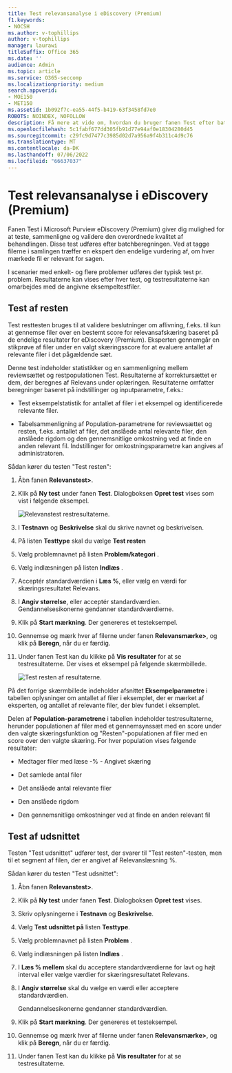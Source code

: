 ```yaml
---
title: Test relevansanalyse i eDiscovery (Premium)
f1.keywords:
- NOCSH
ms.author: v-tophillips
author: v-tophillips
manager: laurawi
titleSuffix: Office 365
ms.date: ''
audience: Admin
ms.topic: article
ms.service: O365-seccomp
ms.localizationpriority: medium
search.appverid:
- MOE150
- MET150
ms.assetid: 1b092f7c-ea55-44f5-b419-63f3458fd7e0
ROBOTS: NOINDEX, NOFOLLOW
description: Få mere at vide om, hvordan du bruger fanen Test efter batchberegning i eDiscovery (Premium) til at teste, sammenligne og validere den overordnede kvalitet af behandlingen.
ms.openlocfilehash: 5c1fabf677dd305fb91d77e94af0e18304280d45
ms.sourcegitcommit: c29fc9d7477c3985d02d7a956a9f4b311c4d9c76
ms.translationtype: MT
ms.contentlocale: da-DK
ms.lasthandoff: 07/06/2022
ms.locfileid: "66637037"
---
```

# <a name="test-relevance-analysis-in-ediscovery-premium"></a>Test relevansanalyse i eDiscovery (Premium)
  
Fanen Test i Microsoft Purview eDiscovery (Premium) giver dig mulighed for at teste, sammenligne og validere den overordnede kvalitet af behandlingen. Disse test udføres efter batchberegningen. Ved at tagge filerne i samlingen træffer en ekspert den endelige vurdering af, om hver mærkede fil er relevant for sagen.
  
I scenarier med enkelt- og flere problemer udføres der typisk test pr. problem. Resultaterne kan vises efter hver test, og testresultaterne kan omarbejdes med de angivne eksempeltestfiler.
  
## <a name="testing-the-rest"></a>Test af resten

Test resttesten bruges til at validere beslutninger om aflivning, f.eks. til kun at gennemse filer over en bestemt score for relevansafskæring baseret på de endelige resultater for eDiscovery (Premium). Eksperten gennemgår en stikprøve af filer under en valgt skæringsscore for at evaluere antallet af relevante filer i det pågældende sæt.
  
Denne test indeholder statistikker og en sammenligning mellem reviewsættet og restpopulationen Test. Resultaterne af korrektursættet er dem, der beregnes af Relevans under oplæringen. Resultaterne omfatter beregninger baseret på indstillinger og inputparametre, f.eks.:
  
- Test eksempelstatistik for antallet af filer i et eksempel og identificerede relevante filer.

- Tabelsammenligning af Population-parametrene for reviewsættet og resten, f.eks. antallet af filer, det anslåede antal relevante filer, den anslåede rigdom og den gennemsnitlige omkostning ved at finde en anden relevant fil. Indstillinger for omkostningsparametre kan angives af administratoren.

Sådan kører du testen "Test resten":

1. Åbn fanen **Relevanstest\>**.

2. Klik på **Ny test** under fanen **Test**. Dialogboksen **Opret test** vises som vist i følgende eksempel.

    ![Relevanstest restresultaterne.](../media/46e6898a-f929-4fd0-88d9-6f91d04b6ce2.png)
  
3. I **Testnavn** og **Beskrivelse** skal du skrive navnet og beskrivelsen.

4. På listen **Testtype** skal du vælge **Test resten**

5. Vælg problemnavnet på listen **Problem/kategori** .

6. Vælg indlæsningen på listen **Indlæs** . 

7. Acceptér standardværdien i **Læs %**, eller vælg en værdi for skæringsresultatet Relevans. 

8. I **Angiv størrelse**, eller acceptér standardværdien. Gendannelsesikonerne gendanner standardværdierne.

9. Klik på **Start mærkning**. Der genereres et testeksempel.

10. Gennemse og mærk hver af filerne under fanen **Relevansmærke\>**, og klik på **Beregn**, når du er færdig.

11. Under fanen Test kan du klikke på **Vis resultater** for at se testresultaterne. Der vises et eksempel på følgende skærmbillede.

    ![Test resten af resultaterne.](../media/b95744a9-047d-4c29-992d-04fa7e58e58a.png)
  
På det forrige skærmbillede indeholder afsnittet **Eksempelparametre** i tabellen oplysninger om antallet af filer i eksemplet, der er mærket af eksperten, og antallet af relevante filer, der blev fundet i eksemplet.
  
Delen af **Population-parametrene** i tabellen indeholder testresultaterne, herunder populationen af filer med et gennemsynssæt med en score under den valgte skæringsfunktion og "Resten"-populationen af filer med en score over den valgte skæring. For hver population vises følgende resultater:
  
- Medtager filer med læse -% - Angivet skæring

- Det samlede antal filer

- Det anslåede antal relevante filer

- Den anslåede rigdom

- Den gennemsnitlige omkostninger ved at finde en anden relevant fil

## <a name="testing-the-slice"></a>Test af udsnittet

Testen "Test udsnittet" udfører test, der svarer til "Test resten"-testen, men til et segment af filen, der er angivet af Relevanslæsning %.

Sådan kører du testen "Test udsnittet":
  
1. Åbn fanen **Relevanstest\>**.

2. Klik på **Ny test** under fanen **Test**. Dialogboksen **Opret test** vises.

3. Skriv oplysningerne i **Testnavn** og **Beskrivelse**.

4. Vælg **Test udsnittet på** listen **Testtype**.

5. Vælg problemnavnet på listen **Problem** .

6. Vælg indlæsningen på listen **Indlæs** .

7. I **Læs % mellem** skal du acceptere standardværdierne for lavt og højt interval eller vælge værdier for skæringsresultatet Relevans.

8. I **Angiv størrelse** skal du vælge en værdi eller acceptere standardværdien.

    Gendannelsesikonerne gendanner standardværdien.

9. Klik på **Start mærkning**. Der genereres et testeksempel.

10. Gennemse og mærk hver af filerne under fanen **Relevansmærke\>**, og klik på **Beregn**, når du er færdig.

11. Under fanen Test kan du klikke på **Vis resultater** for at se testresultaterne.

